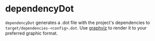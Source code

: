 # dependencyDot

`dependencyDot` generates a .dot file with the project's dependencies to `target/dependencies-<config>.dot`.
Use [graphviz](http://www.graphviz.org/) to render it to your preferred graphic format.